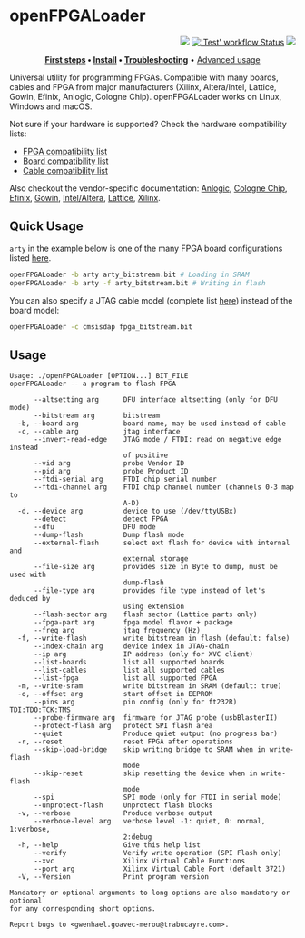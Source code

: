 # openFPGALoader

<p align="right">
  <a title="Documentation" href="https://trabucayre.github.io/openFPGALoader"><img src="https://img.shields.io/website.svg?label=trabucayre.github.io%2FopenFPGALoader&longCache=true&style=flat-square&url=http%3A%2F%2Ftrabucayre.github.io%2FopenFPGALoader%2Findex.html&logo=GitHub"></a><!--
  -->
  <a title="'Test' workflow Status" href="https://github.com/trabucayre/openFPGALoader/actions?query=workflow%3ATest"><img alt="'Test' workflow Status" src="https://img.shields.io/github/workflow/status/trabucayre/openFPGALoader/Test?longCache=true&style=flat-square&label=Test&logo=github%20actions&logoColor=fff"></a><!--
  -->
  <a title="Releases" href="https://github.com/trabucayre/openFPGALoader/releases"><img src="https://img.shields.io/github/commits-since/trabucayre/openFPGALoader/latest.svg?longCache=true&style=flat-square&logo=git&logoColor=fff"></a>
</p>

<p align="center">
  <strong><a href="https://trabucayre.github.io/openFPGALoader/guide/first-steps.html">First steps</a> • <a href="https://trabucayre.github.io/openFPGALoader/guide/install.html">Install</a> • <a href="https://trabucayre.github.io/openFPGALoader/guide/troubleshooting.html">Troubleshooting</a></strong> • <a href="https://trabucayre.github.io/openFPGALoader/guide/advanced.html">Advanced usage</a>
</p>

Universal utility for programming FPGAs. Compatible with many boards, cables and FPGA from major manufacturers (Xilinx, Altera/Intel, Lattice, Gowin, Efinix, Anlogic, Cologne Chip). openFPGALoader works on Linux, Windows and macOS.

Not sure if your hardware is supported? Check the hardware compatibility lists:

 * [FPGA compatibility list](https://trabucayre.github.io/openFPGALoader/compatibility/fpga.html)
 * [Board compatibility list](https://trabucayre.github.io/openFPGALoader/compatibility/board.html)
 * [Cable compatibility list](https://trabucayre.github.io/openFPGALoader/compatibility/cable.html)

Also checkout the vendor-specific documentation:
[Anlogic](https://trabucayre.github.io/openFPGALoader/vendors/anlogic.html),
[Cologne Chip](https://trabucayre.github.io/openFPGALoader/vendors/colognechip.html),
[Efinix](https://trabucayre.github.io/openFPGALoader/vendors/efinix.html),
[Gowin](https://trabucayre.github.io/openFPGALoader/vendors/gowin.html),
[Intel/Altera](https://trabucayre.github.io/openFPGALoader/vendors/intel.html),
[Lattice](https://trabucayre.github.io/openFPGALoader/vendors/lattice.html),
[Xilinx](https://trabucayre.github.io/openFPGALoader/vendors/xilinx.html).

## Quick Usage

`arty` in the example below is one of the many FPGA board configurations listed [here](https://trabucayre.github.io/openFPGALoader/compatibility/board.html).

```bash
openFPGALoader -b arty arty_bitstream.bit # Loading in SRAM
openFPGALoader -b arty -f arty_bitstream.bit # Writing in flash
```

You can also specify a JTAG cable model (complete list [here](https://trabucayre.github.io/openFPGALoader/compatibility/cable.html)) instead of the board model:

```bash
openFPGALoader -c cmsisdap fpga_bitstream.bit
```

## Usage

```
Usage: ./openFPGALoader [OPTION...] BIT_FILE
openFPGALoader -- a program to flash FPGA

      --altsetting arg      DFU interface altsetting (only for DFU mode)
      --bitstream arg       bitstream
  -b, --board arg           board name, may be used instead of cable
  -c, --cable arg           jtag interface
      --invert-read-edge    JTAG mode / FTDI: read on negative edge instead
                            of positive
      --vid arg             probe Vendor ID
      --pid arg             probe Product ID
      --ftdi-serial arg     FTDI chip serial number
      --ftdi-channel arg    FTDI chip channel number (channels 0-3 map to
                            A-D)
  -d, --device arg          device to use (/dev/ttyUSBx)
      --detect              detect FPGA
      --dfu                 DFU mode
      --dump-flash          Dump flash mode
      --external-flash      select ext flash for device with internal and
                            external storage
      --file-size arg       provides size in Byte to dump, must be used with
                            dump-flash
      --file-type arg       provides file type instead of let's deduced by
                            using extension
      --flash-sector arg    flash sector (Lattice parts only)
      --fpga-part arg       fpga model flavor + package
      --freq arg            jtag frequency (Hz)
  -f, --write-flash         write bitstream in flash (default: false)
      --index-chain arg     device index in JTAG-chain
      --ip arg              IP address (only for XVC client)
      --list-boards         list all supported boards
      --list-cables         list all supported cables
      --list-fpga           list all supported FPGA
  -m, --write-sram          write bitstream in SRAM (default: true)
  -o, --offset arg          start offset in EEPROM
      --pins arg            pin config (only for ft232R) TDI:TDO:TCK:TMS
      --probe-firmware arg  firmware for JTAG probe (usbBlasterII)
      --protect-flash arg   protect SPI flash area
      --quiet               Produce quiet output (no progress bar)
  -r, --reset               reset FPGA after operations
      --skip-load-bridge    skip writing bridge to SRAM when in write-flash
                            mode
      --skip-reset          skip resetting the device when in write-flash
                            mode
      --spi                 SPI mode (only for FTDI in serial mode)
      --unprotect-flash     Unprotect flash blocks
  -v, --verbose             Produce verbose output
      --verbose-level arg   verbose level -1: quiet, 0: normal, 1:verbose,
                            2:debug
  -h, --help                Give this help list
      --verify              Verify write operation (SPI Flash only)
      --xvc                 Xilinx Virtual Cable Functions
      --port arg            Xilinx Virtual Cable Port (default 3721)
  -V, --Version             Print program version

Mandatory or optional arguments to long options are also mandatory or optional
for any corresponding short options.

Report bugs to <gwenhael.goavec-merou@trabucayre.com>.
```
